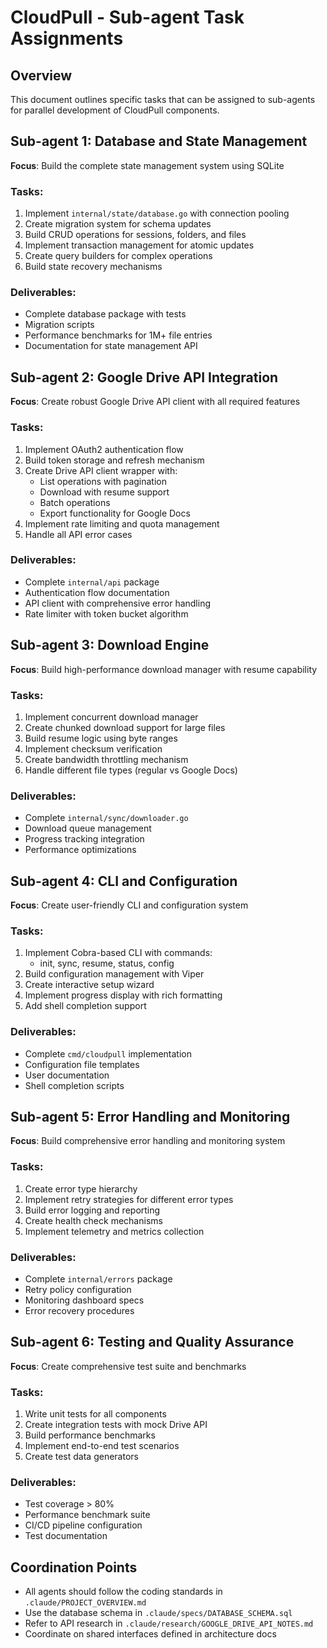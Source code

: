 # CloudPull - Sub-agent Task Assignments

## Overview
This document outlines specific tasks that can be assigned to sub-agents for parallel development of CloudPull components.

## Sub-agent 1: Database and State Management

**Focus**: Build the complete state management system using SQLite

### Tasks:

1. Implement `internal/state/database.go` with connection pooling
2. Create migration system for schema updates
3. Build CRUD operations for sessions, folders, and files
4. Implement transaction management for atomic updates
5. Create query builders for complex operations
6. Build state recovery mechanisms

### Deliverables:
- Complete database package with tests
- Migration scripts
- Performance benchmarks for 1M+ file entries
- Documentation for state management API

## Sub-agent 2: Google Drive API Integration
**Focus**: Create robust Google Drive API client with all required features

### Tasks:
1. Implement OAuth2 authentication flow
2. Build token storage and refresh mechanism
3. Create Drive API client wrapper with:
   - List operations with pagination
   - Download with resume support
   - Batch operations
   - Export functionality for Google Docs
4. Implement rate limiting and quota management
5. Handle all API error cases

### Deliverables:
- Complete `internal/api` package
- Authentication flow documentation
- API client with comprehensive error handling
- Rate limiter with token bucket algorithm

## Sub-agent 3: Download Engine
**Focus**: Build high-performance download manager with resume capability

### Tasks:
1. Implement concurrent download manager
2. Create chunked download support for large files
3. Build resume logic using byte ranges
4. Implement checksum verification
5. Create bandwidth throttling mechanism
6. Handle different file types (regular vs Google Docs)

### Deliverables:
- Complete `internal/sync/downloader.go`
- Download queue management
- Progress tracking integration
- Performance optimizations

## Sub-agent 4: CLI and Configuration
**Focus**: Create user-friendly CLI and configuration system

### Tasks:
1. Implement Cobra-based CLI with commands:
   - init, sync, resume, status, config
2. Build configuration management with Viper
3. Create interactive setup wizard
4. Implement progress display with rich formatting
5. Add shell completion support

### Deliverables:
- Complete `cmd/cloudpull` implementation
- Configuration file templates
- User documentation
- Shell completion scripts

## Sub-agent 5: Error Handling and Monitoring
**Focus**: Build comprehensive error handling and monitoring system

### Tasks:
1. Create error type hierarchy
2. Implement retry strategies for different error types
3. Build error logging and reporting
4. Create health check mechanisms
5. Implement telemetry and metrics collection

### Deliverables:
- Complete `internal/errors` package
- Retry policy configuration
- Monitoring dashboard specs
- Error recovery procedures

## Sub-agent 6: Testing and Quality Assurance
**Focus**: Create comprehensive test suite and benchmarks

### Tasks:
1. Write unit tests for all components
2. Create integration tests with mock Drive API
3. Build performance benchmarks
4. Implement end-to-end test scenarios
5. Create test data generators

### Deliverables:
- Test coverage > 80%
- Performance benchmark suite
- CI/CD pipeline configuration
- Test documentation

## Coordination Points
- All agents should follow the coding standards in `.claude/PROJECT_OVERVIEW.md`
- Use the database schema in `.claude/specs/DATABASE_SCHEMA.sql`
- Refer to API research in `.claude/research/GOOGLE_DRIVE_API_NOTES.md`
- Coordinate on shared interfaces defined in architecture docs